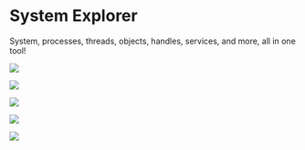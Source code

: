 # System Explorer

System, processes, threads, objects, handles, services, and more, all in one tool!

![](https://github.com/zodiacon/SystemExplorer/blob/master/sysexp1.png)

![](https://github.com/zodiacon/SystemExplorer/blob/master/sysexp2.png)

![](https://github.com/zodiacon/SystemExplorer/blob/master/sysexp3.png)

![](https://github.com/zodiacon/SystemExplorer/blob/master/sysExp4.png)

![](https://github.com/zodiacon/SystemExplorer/blob/master/sysexp5.png)
